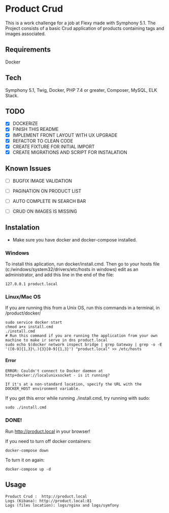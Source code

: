 # Product Crud
This is a work challenge for a job at Flexy made with Symphony 5.1. The Project consists of a basic Crud application of products containing tags and images associated.

## Requirements
Docker

## Tech
Symphony 5.1, Twig, Docker, PHP 7.4 or greater, Composer, MySQL, ELK Stack.


## TODO
- [X] DOCKERIZE 
- [X] FINISH THIS README
- [X] IMPLEMENT FRONT LAYOUT WITH UX UPGRADE
- [X] REFACTOR TO CLEAN CODE
- [X] CREATE FIXTURE FOR INITIAL IMPORT
- [X] CREATE MIGRATIONS AND SCRIPT FOR INSTALATION

## Known Issues
- [ ] BUGFIX IMAGE VALIDATION
- [ ] PAGINATION ON PRODUCT LIST
- [ ] AUTO COMPLETE IN SEARCH BAR
- [ ] CRUD ON IMAGES IS MISSING


## Instalation
* Make sure you have docker and docker-compose installed.

### Windows
To install this aplication, run docker/install.cmd.
Then go to your hosts file (c:/windows/system32/drivers/etc/hosts in windows) edit as an administrator, and add this line in the end of the file:
```
127.0.0.1 product.local
```

### Linux/Mac OS
 If you are running this from a Unix OS, run this commands in a terminal, in /product/docker/
```
sudo service docker start
chmod a+x install.cmd 
./install.cmd 
# Run this command if you are running the application from your own machine to make ir serve in dns product.local
sudo echo $(docker network inspect bridge | grep Gateway | grep -o -E '([0-9]{1,3}\.){3}[0-9]{1,3}') "product.local" >> /etc/hosts
```

#### Error
```
ERROR: Couldn't connect to Docker daemon at http+docker://localunixsocket - is it running?

If it's at a non-standard location, specify the URL with the DOCKER_HOST environment variable.
```
If you get this error while running ./install.cmd, try running with sudo:
```
sudo ./install.cmd
```

### DONE!
Run http://product.local in your browser!

If you need to turn off docker containers:
```
docker-compose down
```
To turn it on again:
```
docker-compose up -d
```
## Usage
    Product Crud :  http://product.local 
    Logs (Kibana): http://product.local:81
    Logs (files location): logs/nginx and logs/symfony

